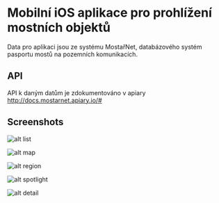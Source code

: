 # Mobilní iOS aplikace pro prohlížení mostních objektů 

Data pro aplikaci jsou ze systému MostařNet, databázového systém pasportu mostů na pozemních komunikacích.

## API
API k daným datům je zdokumentováno v apiary http://docs.mostarnet.apiary.io/#

## Screenshots

![alt list](https://raw.githubusercontent.com/MostarNet/iOS-Viewer/master/screenshots/01.%20list.png)

![alt map](https://raw.githubusercontent.com/MostarNet/iOS-Viewer/master/screenshots/02.%20map.png)

![alt region](https://raw.githubusercontent.com/MostarNet/iOS-Viewer/master/screenshots/03.%20select-region.png)

![alt spotlight](https://raw.githubusercontent.com/MostarNet/iOS-Viewer/master/screenshots/04.%20spotlight%20integration.png)

![alt detail](https://raw.githubusercontent.com/MostarNet/iOS-Viewer/master/screenshots/05.%20detail.png)

